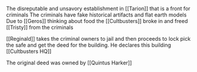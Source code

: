 The disreputable and unsavory establishment in [[Tarion]] that is a front for criminals
The criminals have fake historical artifacts and flat earth models
Due to [[Geros]] thinking about food the [[Cultbusters]] broke in and freed [[Tristy]] from the criminals

[[Reginald]] takes the criminal owners to jail and then proceeds to lock pick the safe and get the deed for the building. He declares this building [[Cultbusters HQ]] 

The original deed was owned by [[Quintus Harker]] 